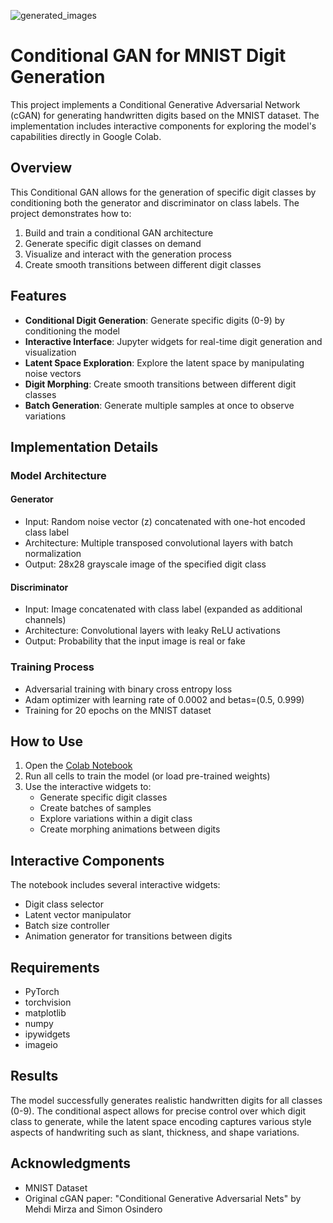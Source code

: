 ![generated_images](assets/generated_images)
# Conditional GAN for MNIST Digit Generation

This project implements a Conditional Generative Adversarial Network (cGAN) for generating handwritten digits based on the MNIST dataset. The implementation includes interactive components for exploring the model's capabilities directly in Google Colab.

## Overview

This Conditional GAN allows for the generation of specific digit classes by conditioning both the generator and discriminator on class labels. The project demonstrates how to:

1. Build and train a conditional GAN architecture
2. Generate specific digit classes on demand
3. Visualize and interact with the generation process
4. Create smooth transitions between different digit classes

## Features

- **Conditional Digit Generation**: Generate specific digits (0-9) by conditioning the model
- **Interactive Interface**: Jupyter widgets for real-time digit generation and visualization
- **Latent Space Exploration**: Explore the latent space by manipulating noise vectors
- **Digit Morphing**: Create smooth transitions between different digit classes
- **Batch Generation**: Generate multiple samples at once to observe variations

## Implementation Details

### Model Architecture

#### Generator
- Input: Random noise vector (z) concatenated with one-hot encoded class label
- Architecture: Multiple transposed convolutional layers with batch normalization
- Output: 28x28 grayscale image of the specified digit class

#### Discriminator
- Input: Image concatenated with class label (expanded as additional channels)
- Architecture: Convolutional layers with leaky ReLU activations
- Output: Probability that the input image is real or fake

### Training Process
- Adversarial training with binary cross entropy loss
- Adam optimizer with learning rate of 0.0002 and betas=(0.5, 0.999)
- Training for 20 epochs on the MNIST dataset

## How to Use

1. Open the [Colab Notebook](https://colab.research.google.com/drive/1Nqt_IdtW7Zz7SRMMjb_LBTtRs2QEvUrs)
2. Run all cells to train the model (or load pre-trained weights)
3. Use the interactive widgets to:
   - Generate specific digit classes
   - Create batches of samples
   - Explore variations within a digit class
   - Create morphing animations between digits

## Interactive Components

The notebook includes several interactive widgets:
- Digit class selector
- Latent vector manipulator
- Batch size controller
- Animation generator for transitions between digits

## Requirements

- PyTorch
- torchvision
- matplotlib
- numpy
- ipywidgets
- imageio

## Results

The model successfully generates realistic handwritten digits for all classes (0-9). The conditional aspect allows for precise control over which digit class to generate, while the latent space encoding captures various style aspects of handwriting such as slant, thickness, and shape variations.

## Acknowledgments

- MNIST Dataset
- Original cGAN paper: "Conditional Generative Adversarial Nets" by Mehdi Mirza and Simon Osindero
